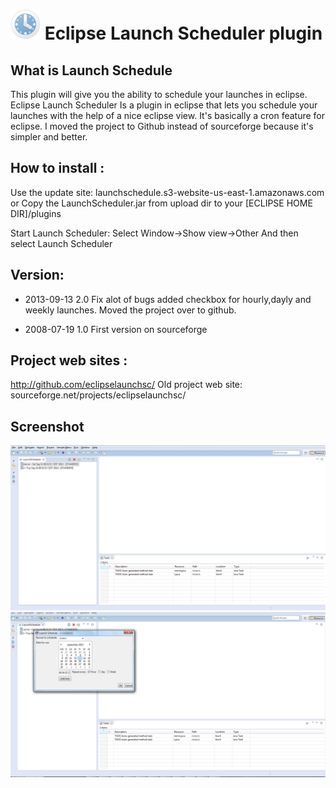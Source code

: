 ![icon](icons/48X48.png "") Eclipse Launch Scheduler plugin
====================
What is Launch Schedule
---------------------
This plugin will give you the ability to schedule your launches in eclipse. 
Eclipse Launch Scheduler Is a plugin in eclipse that lets you schedule your launches with the help of a nice eclipse view.
It's basically a cron feature for eclipse. I moved the project to Github instead of sourceforge because it's simpler and better.
 
How to install :
---------------------
Use the update site: launchschedule.s3-website-us-east-1.amazonaws.com
 or
Copy the LaunchScheduler.jar from upload dir to your [ECLIPSE HOME DIR]/plugins

Start Launch Scheduler: Select Window->Show view->Other And then select Launch Scheduler

Version:
---------------------

* 2013-09-13 2.0 Fix alot of bugs added checkbox for hourly,dayly  and weekly launches. Moved the project over to github. 

* 2008-07-19 1.0 First version on sourceforge  

Project web sites :
---------------------
http://github.com/eclipselaunchsc/
Old project web site:
sourceforge.net/projects/eclipselaunchsc/

Screenshot
----------

![icon](1.png "") ![icon](2.png "")

	
